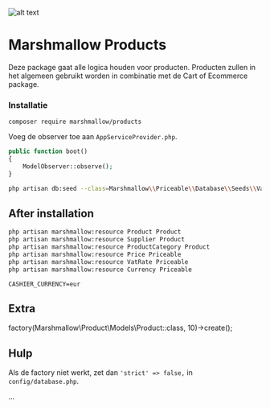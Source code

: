 ![alt text](https://cdn.marshmallow-office.com/media/images/logo/marshmallow.transparent.red.png "marshmallow.")

# Marshmallow Products
Deze package gaat alle logica houden voor producten. Producten zullen in het algemeen gebruikt worden in combinatie met de Cart of Ecommerce package.

### Installatie
```
composer require marshmallow/products
```

Voeg de observer toe aan `AppServiceProvider.php`.
```php
public function boot()
{
    ModelObserver::observe();
}
```
```bash
php artisan db:seed --class=Marshmallow\\Priceable\\Database\\Seeds\\VatRatesSeeder
```

## After installation
```bash
php artisan marshmallow:resource Product Product
php artisan marshmallow:resource Supplier Product
php artisan marshmallow:resource ProductCategory Product
php artisan marshmallow:resource Price Priceable
php artisan marshmallow:resource VatRate Priceable
php artisan marshmallow:resource Currency Priceable
```

```
CASHIER_CURRENCY=eur
```

## Extra
factory(Marshmallow\Product\Models\Product::class, 10)->create();

## Hulp
Als de factory niet werkt, zet dan `'strict' => false,` in `config/database.php`.

...

